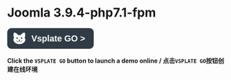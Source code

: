 # Joomla 3.9.4-php7.1-fpm

<a href="https://www.vsplate.com/?docker-compose=https://github.com/vsplate/dcenvs/joomla/3.9.4-php7.1-fpm"><img alt="VSPLATE GO" src="https://raw.githubusercontent.com/vsplate/images/master/vsgo_btn.png" width="200px"></a>

**Click the `VSPLATE GO` button to launch a demo online / 点击`VSPLATE GO`按钮创建在线环境**